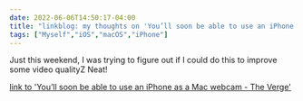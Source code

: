 ---date: 2022-06-06T14:50:17-04:00title: "linkblog: my thoughts on 'You’ll soon be able to use an iPhone as a Mac webcam - The Verge'"tags: ["Myself","iOS","macOS","iPhone"]---Just this weekend, I was trying to figure out if I could do this to improve some video qualityZ Neat! [link to 'You’ll soon be able to use an iPhone as a Mac webcam - The Verge'](https://www.theverge.com/2022/6/6/23156834/apple-iphone-webcam-mac-continuity-camera-macos-wwdc)
